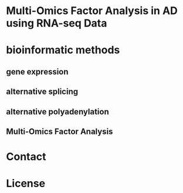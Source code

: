 # Multi-Omics Factor Analysis in AD using RNA-seq Data




# bioinformatic methods

## gene expression
## alternative splicing
## alternative polyadenylation
## Multi-Omics Factor Analysis
# Contact
# License

